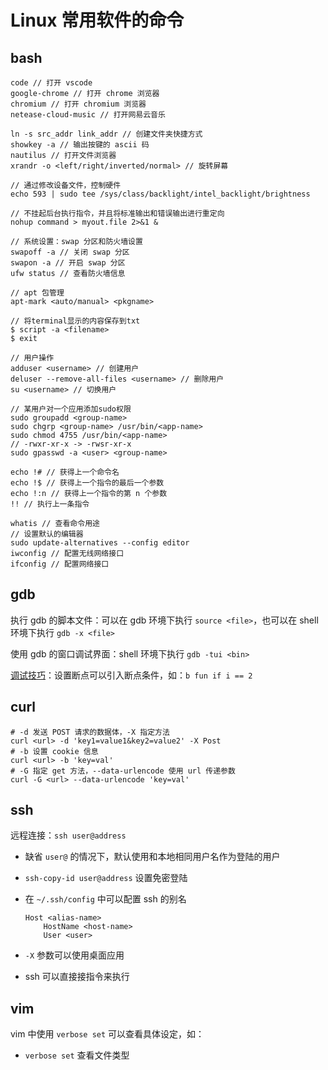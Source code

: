 # Linux 常用软件的命令

## bash

```term
code // 打开 vscode
google-chrome // 打开 chrome 浏览器
chromium // 打开 chromium 浏览器
netease-cloud-music // 打开网易云音乐

ln -s src_addr link_addr // 创建文件夹快捷方式
showkey -a // 输出按键的 ascii 码
nautilus // 打开文件浏览器
xrandr -o <left/right/inverted/normal> // 旋转屏幕

// 通过修改设备文件，控制硬件
echo 593 | sudo tee /sys/class/backlight/intel_backlight/brightness

// 不挂起后台执行指令，并且将标准输出和错误输出进行重定向
nohup command > myout.file 2>&1 &

// 系统设置：swap 分区和防火墙设置
swapoff -a // 关闭 swap 分区
swapon -a // 开启 swap 分区
ufw status // 查看防火墙信息

// apt 包管理
apt-mark <auto/manual> <pkgname>

// 将terminal显示的内容保存到txt
$ script -a <filename>
$ exit

// 用户操作
adduser <username> // 创建用户
deluser --remove-all-files <username> // 删除用户
su <username> // 切换用户

// 某用户对一个应用添加sudo权限
sudo groupadd <group-name>
sudo chgrp <group-name> /usr/bin/<app-name>
sudo chmod 4755 /usr/bin/<app-name>
// -rwxr-xr-x -> -rwsr-xr-x
sudo gpasswd -a <user> <group-name>

echo !# // 获得上一个命令名
echo !$ // 获得上一个指令的最后一个参数
echo !:n // 获得上一个指令的第 n 个参数
!! // 执行上一条指令

whatis // 查看命令用途
// 设置默认的编辑器
sudo update-alternatives --config editor
iwconfig // 配置无线网络接口
ifconfig // 配置网络接口
```

## gdb

执行 gdb 的脚本文件：可以在 gdb 环境下执行 `source <file>`，也可以在 shell 环境下执行 `gdb -x <file>`

使用 gdb 的窗口调试界面：shell 环境下执行 `gdb -tui <bin>`

[调试技巧](https://blog.csdn.net/robinblog/article/details/17652541)：设置断点可以引入断点条件，如：`b fun if i == 2`

## curl

```shell
# -d 发送 POST 请求的数据体，-X 指定方法
curl <url> -d 'key1=value1&key2=value2' -X Post
# -b 设置 cookie 信息
curl <url> -b 'key=val'
# -G 指定 get 方法，--data-urlencode 使用 url 传递参数
curl -G <url> --data-urlencode 'key=val'
```

## ssh

远程连接：`ssh user@address`

- 缺省 `user@` 的情况下，默认使用和本地相同用户名作为登陆的用户
- `ssh-copy-id user@address` 设置免密登陆
- 在 `~/.ssh/config` 中可以配置 ssh 的别名

    ```sshconfig
    Host <alias-name>
        HostName <host-name>
        User <user>
    ```

- `-X` 参数可以使用桌面应用
- ssh 可以直接接指令来执行

## vim

vim 中使用 `verbose set` 可以查看具体设定，如：

- `verbose set` 查看文件类型

